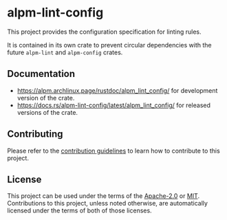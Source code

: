 # alpm-lint-config

This project provides the configuration specification for linting rules.

It is contained in its own crate to prevent circular dependencies with the future `alpm-lint` and `alpm-config` crates.

## Documentation

- <https://alpm.archlinux.page/rustdoc/alpm_lint_config/> for development version of the crate.
- <https://docs.rs/alpm-lint-config/latest/alpm_lint_config/> for released versions of the crate.

## Contributing

Please refer to the [contribution guidelines] to learn how to contribute to this project.

## License

This project can be used under the terms of the [Apache-2.0] or [MIT].
Contributions to this project, unless noted otherwise, are automatically licensed under the terms of both of those licenses.

[contribution guidelines]: ../CONTRIBUTING.md
[Apache-2.0]: ../LICENSES/Apache-2.0.txt
[MIT]: ../LICENSES/MIT.txt
